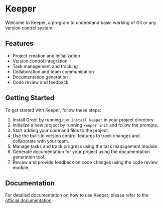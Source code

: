 # Keeper

Welcome to Keeper, a program to understand basic working of Git or any version control system.

## Features

- Project creation and initialization
- Version control integration
- Task management and tracking
- Collaboration and team communication
- Documentation generation
- Code review and feedback

## Getting Started

To get started with Keeper, follow these steps:

1. Install Groot by running `npm install keeper` in your project directory.
2. Initialize a new project by running `keeper init` and follow the prompts.
3. Start adding your code and files to the project.
4. Use the built-in version control features to track changes and collaborate with your team.
5. Manage tasks and track progress using the task management module.
6. Generate documentation for your project using the documentation generation tool.
7. Review and provide feedback on code changes using the code review module.

## Documentation

For detailed documentation on how to use Keeper, please refer to the [official documentation](https://keeper-docs.com).

